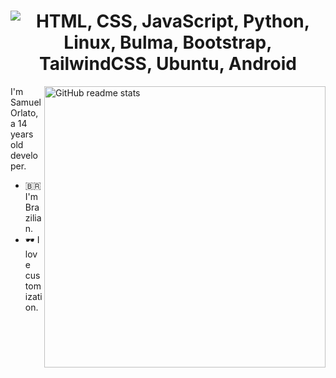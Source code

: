 <h1 align=center><img src="https://readme-typing-svg.herokuapp.com?font=jetbrains+mono&color=%231479BD&size=22&center=true&vCenter=true&lines=HTML%2C+CSS%2C+JavaScript;Python%2C+Linux;Bulma%2C+Bootstrap%2C+TalwindCSS;Ubuntu%2C+Android" alt="HTML, CSS, JavaScript, Python, Linux, Bulma, Bootstrap, TailwindCSS, Ubuntu, Android"></h1>

<img src="https://github-readme-stats.vercel.app/api?username=orlatodev&theme=onedark&show_icons=true&include_all_commits=true&hide_border=true&hide=issues&custom_title=OrlatoDev's&nbsp;Stats&title_color=58A6FF&icon_color=1F6FEB&text_color=C3D1D9&bg_color=0D1117&count_private=true" alt="GitHub readme stats" width=450px align=right>

I'm Samuel Orlato, a 14 years old developer.

* 🇧🇷 I'm Brazilian.
* 🕶️ I love customization.

</p>
